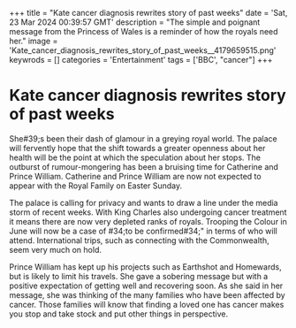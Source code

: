 +++
title = "Kate cancer diagnosis rewrites story of past weeks"
date = 'Sat, 23 Mar 2024 00:39:57 GMT'
description = "The simple and poignant message from the Princess of Wales is a reminder of how the royals need her."
image = 'Kate_cancer_diagnosis_rewrites_story_of_past_weeks__4179659515.png'
keywrods =  []
categories = 'Entertainment'
tags = ['BBC', "cancer"]
+++

# Kate cancer diagnosis rewrites story of past weeks

She<bb>#39;s been their dash of glamour in a greying royal world.
The palace will fervently hope that the shift towards a greater openness about her health will be the point at which the speculation about her stops.
The outburst of rumour-mongering has been a bruising time for Catherine and Prince William.
Catherine and Prince William are now not expected to appear with the Royal Family on Easter Sunday.

The palace is calling for privacy and wants to draw a line under the media storm of recent weeks.
With King Charles also undergoing cancer treatment it means there are now very depleted ranks of royals.
Trooping the Colour in June will now be a case of <bb>#34;to be confirmed<bb>#34;" in terms of who will attend.
International trips, such as connecting with the Commonwealth, seem very much on hold.

Prince William has kept up his projects such as Earthshot and Homewards, but is likely to limit his travels.
She gave a sobering message but with a positive expectation of getting well and recovering soon.
As she said in her message, she was thinking of the many families who have been affected by cancer.
Those families will know that finding a loved one has cancer makes you stop and take stock and put other things in perspective.


